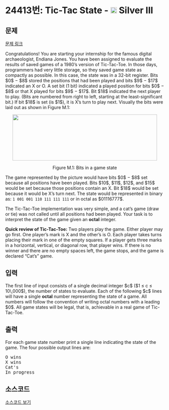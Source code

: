 # 24413번: Tic-Tac State - <img src="https://static.solved.ac/tier_small/8.svg" style="height:20px" /> Silver III

<!-- performance -->

<!-- 문제 제출 후 깃허브에 푸시를 했을 때 제출한 코드의 성능이 입력될 공간입니다.-->

<!-- end -->

## 문제

[문제 링크](https://boj.kr/24413)


<p>Congratulations! You are starting your internship for the famous digital archaeologist, Endiana Jones. You have been assigned to evaluate the results of saved games of a 1980’s version of Tic-Tac-Toe. In those days, programmers had very little storage, so they saved game state as compactly as possible. In this case, the state was in a 32-bit register. Bits $0$ − $8$ stored the positions that had been played and bits $9$ − $17$ indicated an X or O. A set bit (1 bit) indicated a played position for bits $0$ − $8$ or that X played for bits $9$ − $17$. Bit $18$ indicated the next player to play. (Bits are numbered from right to left, starting at the least-significant bit.) If bit $18$ is set (is $1$), it is X’s turn to play next. Visually the bits were laid out as shown in Figure M.1:</p>

<p style="text-align: center;"><img alt="" src="https://upload.acmicpc.net/c5d96ac7-6aa2-4b4d-a8ef-208064ce79de/-/preview/" style="width: 458px; height: 146px;"></p>

<p style="text-align: center;">Figure M.1: Bits in a game state</p>

<p>The game represented by the picture would have bits $0$ − $8$ set because all positions have been played. Bits $10$, $11$, $12$, and $15$ would be set because those positions contain an X. Bit $18$ would be set because it would be X’s turn next. The state would be represented in binary as: <code>1 001 001 110 111 111 111</code> or in octal as $01116777$.</p>

<p>The Tic-Tac-Toe implementation was very simple, and a cat’s game (draw or tie) was not called until all positions had been played. Your task is to interpret the state of the game given an <strong>octal</strong> integer.</p>

<p><strong>Quick review of Tic-Tac-Toe:</strong> Two players play the game. Either player may go first. One player’s mark is X and the other’s is O. Each player takes turns placing their mark in one of the empty squares. If a player gets three marks in a horizontal, vertical, or diagonal row, that player wins. If there is no winner and there are no empty spaces left, the game stops, and the game is declared “Cat’s” game.</p>



## 입력


<p>The first line of input consists of a single decimal integer $c$ ($1 ≤ c ≤ 10\,000$), the number of states to evaluate. Each of the following $c$ lines will have a single <strong>octal</strong> number representing the state of a game. All numbers will follow the convention of writing octal numbers with a leading $0$. All game states will be legal, that is, achievable in a real game of Tic-Tac-Toe.</p>



## 출력


<p>For each game state number print a single line indicating the state of the game. The four possible output lines are:</p>

<pre>O wins
X wins
Cat's
In progress</pre>



## 소스코드

[소스코드 보기](Tic-Tac%20State.cpp)